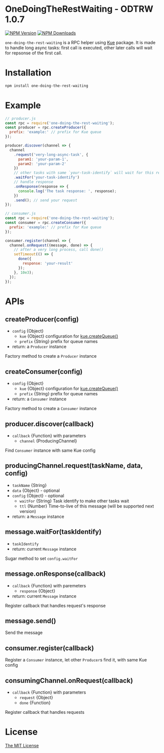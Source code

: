 OneDoingTheRestWaiting - ODTRW 1.0.7
=====
[![NPM Version][npm-image]][npm-url]
[![NPM Downloads][downloads-image]][npm-url]

`one-doing-the-rest-waiting` is a RPC helper using [Kue](https://www.npmjs.com/package/kue) package. It is made to handle long async tasks: first call is executed, other later calls will wait for repsonse of the first call.

# Installation
```bash
npm install one-doing-the-rest-waiting
```

# Example
```javascript
// producer.js
const rpc = require('one-doing-the-rest-waiting');
const producer = rpc.createProducer({
  prefix: 'example:' // prefix for Kue queue
});

producer.discover(channel => {
  channel
    .request('very-long-async-task', {
      param1: 'your-param-1',
      param2: 'your-param-2'
    })
    // other tasks with same `your-task-identify` will wait for this request's response
    .waitFor('your-task-identify')
    // handle response
    .onResponse(response => {
      console.log('The task response: ', response);
    })
    .send(); // send your request
});
```

```javascript
// consumer.js
const rpc = require('one-doing-the-rest-waiting');
const consumer = rpc.createConsumer({
  prefix: 'example:' // prefix for Kue queue
});

consumer.register(channel => {
  channel.onRequest((message, done) => {
    // after a very long process, call done()
    setTimeout(() => {
      done({
        response: 'your-result'
      });
    }, 10e3);
  });
});
```

# APIs

## createProducer(config)
* `config` {Object}
  * `kue` {Object} configuration for [kue.createQueue()](https://github.com/Automattic/kue#redis-connection-settings)
  * `prefix` {String} prefix for queue names
* return: a `Producer` instance

Factory method to create a `Producer` instance

## createConsumer(config)
* `config` {Object}
  * `kue` {Object} configuration for [kue.createQueue()](https://github.com/Automattic/kue#redis-connection-settings)
  * `prefix` {String} prefix for queue names
* return: a `Consumer` instance

Factory method to create a `Consumer` instance

## producer.discover(callback)
* `callback` {Function} with parameters
  * `channel` {ProducingChannel}

Find `Consumer` instance with same Kue config

## producingChannel.request(taskName, data, config)
* `taskName` {String}
* `data` {Object} - optional
* `config` {Object} - optional
  * `waitFor` {String} Task identify to make other tasks wait
  * `ttl` {Number} Time-to-live of this message (will be supported next version)
* return: a `Message` instance

## message.waitFor(taskIdentify)
* `taskIdentify`
* return: current `Message` instance

Sugar method to set `config.waitFor`

## message.onResponse(callback)
* `callback` {Function} with paremeters
  * `response` {Object}
* return: current `Message` instance

Register callback that handles request's response

## message.send()
Send the message

## consumer.register(callback)
Register a `Consumer` instance, let other `Producer`s find it, with same Kue config

## consumingChannel.onRequest(callback)
* `callback` {Function} with parameters
  * `request` {Object}
  * `done` {Function}

Register callback that handles requests

# License
[The MIT License](http://opensource.org/licenses/MIT)

[npm-url]: https://www.npmjs.com/package/one-doing-the-rest-waiting
[npm-image]: https://img.shields.io/npm/v/one-doing-the-rest-waiting.svg?style=flat
[downloads-image]: https://img.shields.io/npm/dm/one-doing-the-rest-waiting.svg?style=flat
